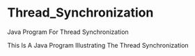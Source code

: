 # Thread_Synchronization
Java Program For Thread Synchronization

This Is A Java Program Illustrating The Thread Synchronization
